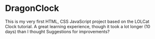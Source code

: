 # DragonClock
This is my very first HTML, CSS JavaScript project based on the LOLCat Clock tutorial.  A great learning experience, though it took a lot longer (10 days) than I thought Suggestions for improvements? 
